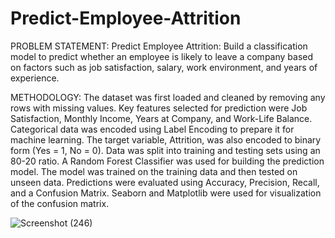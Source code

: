 # Predict-Employee-Attrition
PROBLEM STATEMENT:
Predict Employee Attrition: Build a classification model to predict whether an employee
is likely to leave a company based on factors such as job satisfaction, salary, work
environment, and years of experience.






METHODOLOGY:
The dataset was first loaded and cleaned by removing any rows with missing values.
Key features selected for prediction were Job Satisfaction, Monthly Income, Years at Company, and Work-Life Balance.
Categorical data was encoded using Label Encoding to prepare it for machine learning.
The target variable, Attrition, was also encoded to binary form (Yes = 1, No = 0).
Data was split into training and testing sets using an 80-20 ratio.
A Random Forest Classifier was used for building the prediction model.
The model was trained on the training data and then tested on unseen data.
Predictions were evaluated using Accuracy, Precision, Recall, and a Confusion Matrix.
Seaborn and Matplotlib were used for visualization of the confusion matrix.

![Screenshot (246)](https://github.com/user-attachments/assets/03696a9c-865a-4e09-81e9-bfd37645e272)
